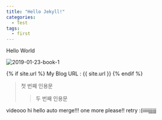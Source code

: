 ```yaml
---
title: "Hello Jekyll!"
categories:
  - Test
tags:
  - first
---
```


Hello World

![2019-01-23-book-1](https://user-images.githubusercontent.com/18658656/51603732-f97a5e80-1f4d-11e9-846e-fb702e1609f0.jpg)


{% if site.url %}
  My Blog URL :  {{ site.url }}
{% endif %}

> 첫 번째 인용문
>> 두 번째 인용문

videooo
hi hello
auto merge!!!
one more
please!!
retry
:(iiiiijjjjjj
